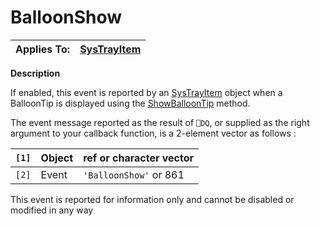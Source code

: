 




<h1 class="heading"><span class="name">BalloonShow</span></h1>

| Applies To: | [SysTrayItem](../a-z/systrayitem.md) |
| --- | ---  |


**Description**


If enabled, this event is reported by an [SysTrayItem](../a-z/systrayitem.md) object when a BalloonTip is displayed using the [ShowBalloonTip](../a-z/showballoontip.md) method.


The event message reported as the result of `⎕DQ`, or supplied as the right argument to your callback function, is a 2-element vector as follows :


| `[1]` | Object | ref or character vector |
| --- | --- | ---  |
| `[2]` | Event | `'BalloonShow'` or 861 |


This event is reported for information only and cannot be disabled or modified in any way



